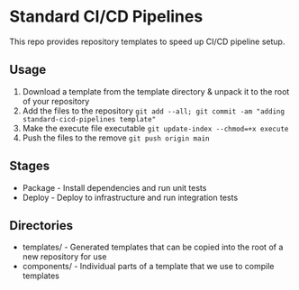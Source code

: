 
# Standard CI/CD Pipelines

This repo provides repository templates to speed up CI/CD pipeline setup.

## Usage

 1. Download a template from the template directory & unpack it to the root of your repository
 2. Add the files to the repository `git add --all; git commit -am "adding standard-cicd-pipelines template"`
 3. Make the execute file executable `git update-index --chmod=+x execute`
 4. Push the files to the remove `git push origin main`

## Stages

 - Package - Install dependencies and run unit tests
 - Deploy - Deploy to infrastructure and run integration tests

## Directories

 - templates/ - Generated templates that can be copied into the root of a new repository for use
 - components/ - Individual parts of a template that we use to compile templates
